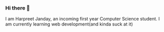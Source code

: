 ### Hi there 👋

<!--
**hjanday/hjanday** is a ✨ _special_ ✨ repository because its `README.md` (this file) appears on your GitHub profile. -->

I am Harpreet Janday, an incoming first year Computer Science student. I am currently learning web development(and kinda suck at it)
